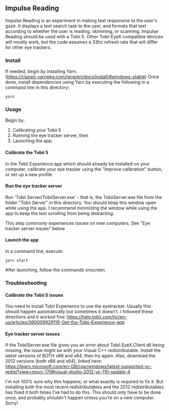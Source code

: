 ## Impulse Reading

Impulse Reading is an experiment in making text responsive to the user's gaze. It displays a text search task to the user, and formats that text according to whether the user is reading, skimming, or scanning.
Impulse Reading should be used with a Tobii 5. Other Tobii EyeX compatible devices will mostly work, but the code assumes a 33hz refresh rate that will differ for other eye trackers.

### Install
If needed, begin by installing Yarn. (https://classic.yarnpkg.com/lang/en/docs/install/#windows-stable)
Once done, install dependencies using Yarn by executing the following in a command line in this directory:

```
yarn
```

### Usage
Begin by:
1. Calibrating your Tobii 5
2. Running the eye tracker server, then
3. Launching the app.

#### Calibrate the Tobii 5
In the Tobii Experience app which should already be installed on your computer, calibrate your eye tracker using the "Improve calibration" button, or set up a new profile.

#### Run the eye tracker server
Run 'Tobii Server/TobiiServer.exe' - that is, the TobiiServer.exe file from the folder "Tobii Server" in this directory. You should keep this window open while using the app. I recommend minimizing the window while using the app to keep the text scrolling from being distracting.

This step commonly experiences issues on new computers. See "Eye tracker server issues" below.

#### Launch the app
In a command line, execute:
```
yarn start
```

After launching, follow the commands onscreen.


### Troubleshooting

#### Calibrate the Tobii 5 issues
You need to install Tobii Experience to use the eyetracker. Usually this should happen automatically but sometimes it doesn't.
I followed these directions and it worked fine: https://help.tobii.com/hc/en-us/articles/360009929118-Get-the-Tobii-Experience-app

#### Eye tracker server issues
If the TobiiServer.exe file gives you an error about Tobii.EyeX.Client.dll being missing, the issue might be with your Visual C++ redistributable. Install the latest versions of BOTH x86 and x64, then try again. Also, download the 2012 versions (both x86 and x64), linked here: https://learn.microsoft.com/en-GB/cpp/windows/latest-supported-vc-redist?view=msvc-170#visual-studio-2012-vc-110-update-4

I'm not 100% sure why this happens, or what exactly is required to fix it. But installing both the most recent redistributables and the 2012 redistributables has fixed it both times I've had to do this.
This should only have to be done once, and probably shouldn't happen unless you're on a new computer. Sorry!